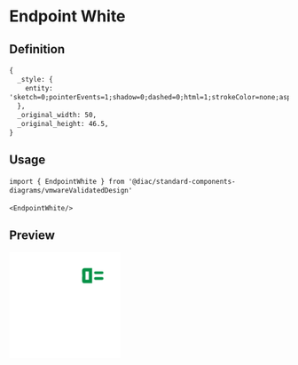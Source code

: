 # Endpoint White

## Definition

```
{
  _style: { 
    entity: 'sketch=0;pointerEvents=1;shadow=0;dashed=0;html=1;strokeColor=none;aspect=fixed;labelPosition=center;verticalLabelPosition=bottom;verticalAlign=top;align=center;outlineConnect=0;shape=mxgraph.vvd.endpoint;fillColor=#ffffff;',
  },
  _original_width: 50,
  _original_height: 46.5,
}
```

## Usage

```
import { EndpointWhite } from '@diac/standard-components-diagrams/vmwareValidatedDesign'

<EndpointWhite/>
```

## Preview

<img src="./endpoint-white.png" width="200"/>
